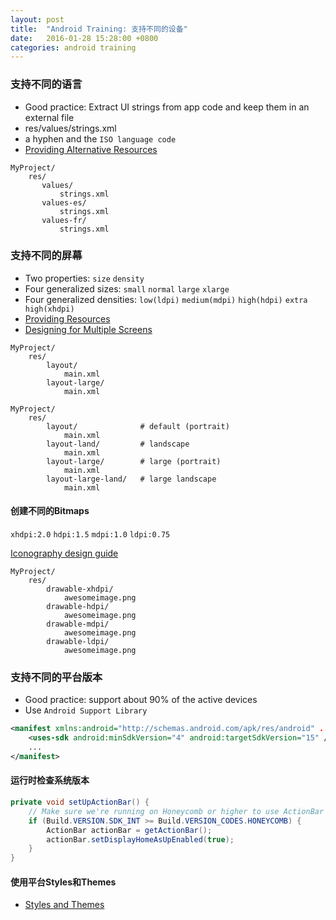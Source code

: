 ```yaml
---
layout: post
title:  "Android Training: 支持不同的设备"
date:   2016-01-28 15:28:00 +0800
categories: android training
---
```


### 支持不同的语言
* Good practice: Extract UI strings from app code and keep them in an external file
* res/values/strings.xml
* a hyphen and the `ISO language code`
* [Providing Alternative Resources](http://developer.android.com/guide/topics/resources/providing-resources.html#AlternativeResources)

~~~
MyProject/
    res/
       values/
           strings.xml
       values-es/
           strings.xml
       values-fr/
           strings.xml
~~~

### 支持不同的屏幕
* Two properties: `size` `density`
* Four generalized sizes: `small` `normal` `large` `xlarge`
* Four generalized densities: `low(ldpi)` `medium(mdpi)` `high(hdpi)` `extra high(xhdpi)`
* [Providing Resources](http://developer.android.com/guide/topics/resources/providing-resources.html#BestMatch)
* [Designing for Multiple Screens](http://developer.android.com/training/multiscreen/index.html)

~~~
MyProject/
    res/
        layout/
            main.xml
        layout-large/
            main.xml
~~~

~~~
MyProject/
    res/
        layout/              # default (portrait)
            main.xml
        layout-land/         # landscape
            main.xml
        layout-large/        # large (portrait)
            main.xml
        layout-large-land/   # large landscape
            main.xml
~~~

#### 创建不同的Bitmaps
`xhdpi:2.0` `hdpi:1.5` `mdpi:1.0` `ldpi:0.75`

[Iconography design guide](http://developer.android.com/design/style/iconography.html)

~~~
MyProject/
    res/
        drawable-xhdpi/
            awesomeimage.png
        drawable-hdpi/
            awesomeimage.png
        drawable-mdpi/
            awesomeimage.png
        drawable-ldpi/
            awesomeimage.png
~~~

### 支持不同的平台版本
* Good practice: support about 90% of the active devices
* Use `Android Support Library`

~~~xml
<manifest xmlns:android="http://schemas.android.com/apk/res/android" ... >
    <uses-sdk android:minSdkVersion="4" android:targetSdkVersion="15" />
    ...
</manifest>
~~~

#### 运行时检查系统版本

~~~java
private void setUpActionBar() {
    // Make sure we're running on Honeycomb or higher to use ActionBar APIs
    if (Build.VERSION.SDK_INT >= Build.VERSION_CODES.HONEYCOMB) {
        ActionBar actionBar = getActionBar();
        actionBar.setDisplayHomeAsUpEnabled(true);
    }
}
~~~

#### 使用平台Styles和Themes
* [Styles and Themes](http://developer.android.com/guide/topics/ui/themes.html)
